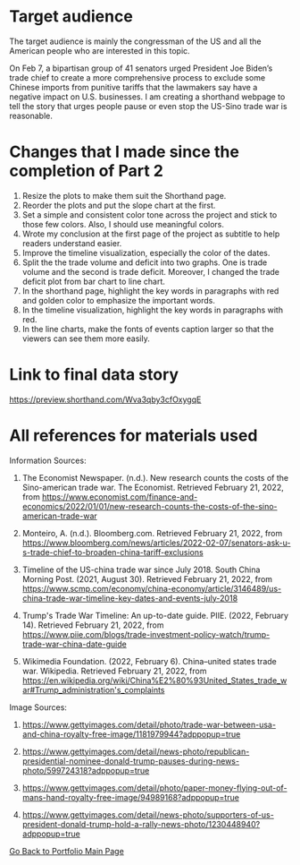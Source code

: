 # Target audience
The target audience is mainly the congressman of the US and all the American people who are interested in this topic.

On Feb 7, a bipartisan group of 41 senators urged President Joe Biden’s trade chief to create a more comprehensive process to exclude some Chinese imports from punitive tariffs that the lawmakers say have a negative impact on U.S. businesses. I am creating a shorthand webpage to tell the story that urges people pause or even stop the US-Sino trade war is reasonable.



# Changes that I made since the completion of Part 2
1. Resize the plots to make them suit the Shorthand page.
2. Reorder the plots and put the slope chart at the first.
3. Set a simple and consistent color tone across the project and stick to those few colors. Also, I should use meaningful colors.
4. Wrote my conclusion at the first page of the project as subtitle to help readers understand easier.
5. Improve the timeline visualization, especially the color of the dates.
6. Split the the trade volume and deficit into two graphs. One is trade volume and the second is trade deficit. Moreover, I changed the trade deficit plot from bar chart to line chart.
7. In the shorthand page, highlight the key words in paragraphs with red and golden color to emphasize the important words.
8. In the timeline visualization, highlight the key words in paragraphs with red.
9. In the line charts, make the fonts of events caption larger so that the viewers can see them more easily.


# Link to final data story 
https://preview.shorthand.com/Wva3qby3cfOxygqE

# All references for materials used
Information Sources:

1. The Economist Newspaper. (n.d.). New research counts the costs of the Sino-american trade war. The Economist. Retrieved February 21, 2022, from https://www.economist.com/finance-and-economics/2022/01/01/new-research-counts-the-costs-of-the-sino-american-trade-war

2. Monteiro, A. (n.d.). Bloomberg.com. Retrieved February 21, 2022, from https://www.bloomberg.com/news/articles/2022-02-07/senators-ask-u-s-trade-chief-to-broaden-china-tariff-exclusions

3. Timeline of the US-china trade war since July 2018. South China Morning Post. (2021, August 30). Retrieved February 21, 2022, from https://www.scmp.com/economy/china-economy/article/3146489/us-china-trade-war-timeline-key-dates-and-events-july-2018

4. Trump's Trade War Timeline: An up-to-date guide. PIIE. (2022, February 14). Retrieved February 21, 2022, from https://www.piie.com/blogs/trade-investment-policy-watch/trump-trade-war-china-date-guide

5. Wikimedia Foundation. (2022, February 6). China–united states trade war. Wikipedia. Retrieved February 21, 2022, from https://en.wikipedia.org/wiki/China%E2%80%93United_States_trade_war#Trump_administration's_complaints

Image Sources:

1. https://www.gettyimages.com/detail/photo/trade-war-between-usa-and-china-royalty-free-image/1181979944?adppopup=true

2. https://www.gettyimages.com/detail/news-photo/republican-presidential-nominee-donald-trump-pauses-during-news-photo/599724318?adppopup=true

3. https://www.gettyimages.com/detail/photo/paper-money-flying-out-of-mans-hand-royalty-free-image/94989168?adppopup=true

4. https://www.gettyimages.com/detail/news-photo/supporters-of-us-president-donald-trump-hold-a-rally-news-photo/1230448940?adppopup=true


[Go Back to Portfolio Main Page](https://yxh9876.github.io/Xuhang94470/)
